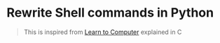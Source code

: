 # Rewrite Shell commands in Python

> This is inspired from [Learn to Computer](https://www.youtube.com/channel/UCcFVlUyZm22BB6-pPqxZSMg) explained in C
